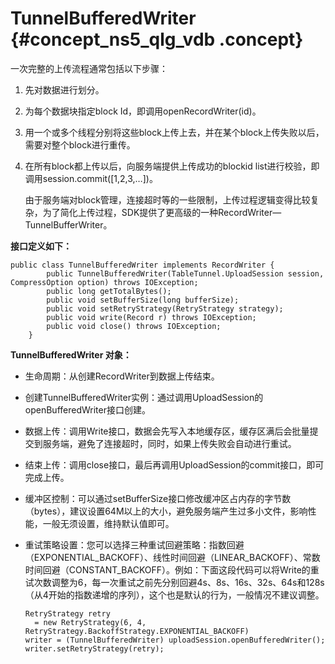 # TunnelBufferedWriter {#concept_ns5_qlg_vdb .concept}

一次完整的上传流程通常包括以下步骤：

1.  先对数据进行划分。
2.  为每个数据块指定block Id，即调用openRecordWriter\(id\)。
3.  用一个或多个线程分别将这些block上传上去，并在某个block上传失败以后，需要对整个block进行重传。
4.  在所有block都上传以后，向服务端提供上传成功的blockid list进行校验，即调用session.commit\(\[1,2,3,…\]\)。

    由于服务端对block管理，连接超时等的一些限制，上传过程逻辑变得比较复杂，为了简化上传过程，SDK提供了更高级的一种RecordWriter—TunnelBufferWriter。


**接口定义如下：**

```
public class TunnelBufferedWriter implements RecordWriter {
        public TunnelBufferedWriter(TableTunnel.UploadSession session, CompressOption option) throws IOException;
        public long getTotalBytes();
        public void setBufferSize(long bufferSize);
        public void setRetryStrategy(RetryStrategy strategy);
        public void write(Record r) throws IOException;
        public void close() throws IOException;
    }
```

**TunnelBufferedWriter 对象：**

-   生命周期：从创建RecordWriter到数据上传结束。
-   创建TunnelBufferedWriter实例：通过调用UploadSession的openBufferedWriter接口创建。
-   数据上传：调用Write接口，数据会先写入本地缓存区，缓存区满后会批量提交到服务端，避免了连接超时，同时，如果上传失败会自动进行重试。
-   结束上传：调用close接口，最后再调用UploadSession的commit接口，即可完成上传。
-   缓冲区控制：可以通过setBufferSize接口修改缓冲区占内存的字节数（bytes），建议设置64M以上的大小，避免服务端产生过多小文件，影响性能，一般无须设置，维持默认值即可。
-   重试策略设置：您可以选择三种重试回避策略：指数回避（EXPONENTIAL\_BACKOFF）、线性时间回避（LINEAR\_BACKOFF）、常数时间回避（CONSTANT\_BACKOFF）。例如：下面这段代码可以将Write的重试次数调整为6，每一次重试之前先分别回避4s、8s、16s、32s、64s和128s（从4开始的指数递增的序列），这个也是默认的行为，一般情况不建议调整。

    ```
    RetryStrategy retry 
      = new RetryStrategy(6, 4, RetryStrategy.BackoffStrategy.EXPONENTIAL_BACKOFF)
    writer = (TunnelBufferedWriter) uploadSession.openBufferedWriter();
    writer.setRetryStrategy(retry);
    ```


